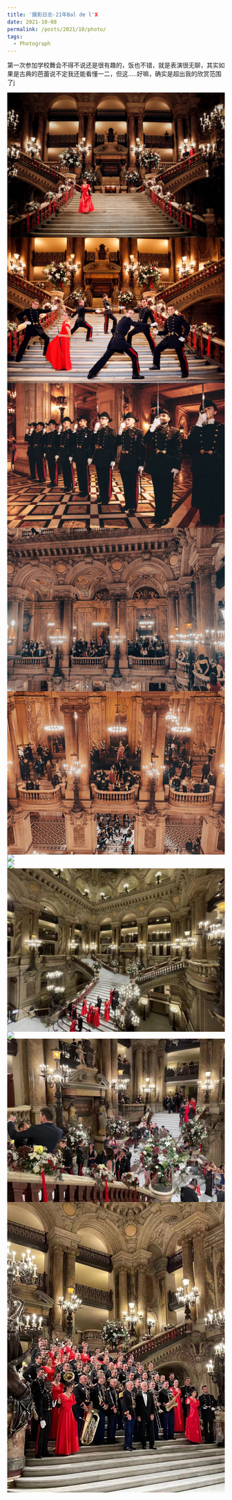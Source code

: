 ```yaml
---
title: '摄影日志-21年Bal de l'X
date: 2021-10-08
permalink: /posts/2021/10/photo/
tags:
  - Photograph
---
```


第一次参加学校舞会不得不说还是很有趣的，饭也不错，就是表演很无聊，其实如果是古典的芭蕾说不定我还能看懂一二，但这.....好嘛，确实是超出我的欣赏范围了j

<img src="/images/posts/21bal/1.png" style="display: block; margin: auto;" />
<img src="/images/posts/21bal/2.png" style="display: block; margin: auto;" />
<img src="/images/posts/21bal/3.jpg" style="display: block; margin: auto;" />
<img src="/images/posts/21bal/4.jpg" style="display: block; margin: auto;" />
<img src="/images/posts/21bal/5.jpg" style="display: block; margin: auto;" />
<img src="/images/posts/21bal/6.jpg" style="display: block; margin: auto;" />
<img src="/images/posts/21bal/7.jpg" style="display: block; margin: auto;" />
<img src="/images/posts/21bal/8.jpg" style="display: block; margin: auto;" />
<img src="/images/posts/21bal/9.jpg" style="display: block; margin: auto;" />
<img src="/images/posts/21bal/10.jpg" style="display: block; margin: auto;" />
<img src="/images/posts/21bal/11.jpg" style="display: block; margin: auto;" />
